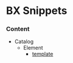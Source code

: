 # BX Snippets


### Content

* Catalog
	* Element
		* [template](/catalog/catalog.element/template.php)
